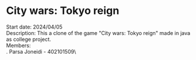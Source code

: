 # City wars: Tokyo reign 
Start date: 2024/04/05\
Description: This a clone of the game "City wars: Tokyo reign" made in java as college project.\
Members:\
. Parsa Joneidi - 402101509\
